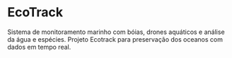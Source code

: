 # EcoTrack
Sistema de monitoramento marinho com bóias, drones aquáticos e análise da água e espécies. Projeto Ecotrack para preservação dos oceanos com dados em tempo real.
